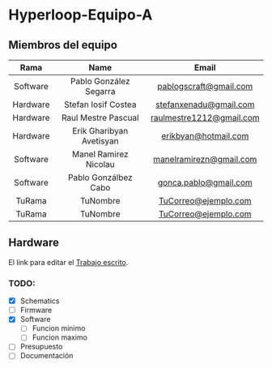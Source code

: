 # Hyperloop-Equipo-A

 ## **Miembros del equipo**

|   Rama   |          Name          |         Email          |
| :------: | :--------------------: | :--------------------: |
| Software | Pablo González Segarra | pablogscraft@gmail.com |
| Hardware |  Stefan Iosif Costea   | stefanxenadu@gmail.com |
| Hardware |  Raul Mestre Pascual   |raulmestre1212@gmail.com|
| Hardware |Erik Gharibyan Avetisyan|  erikbyan@hotmail.com  |
| Software | Manel Ramirez Nicolau  |manelramirezn@gmail.com |
| Software |  Pablo Gonzálbez Cabo  | gonca.pablo@gmail.com  |
|  TuRama  |        TuNombre        |  TuCorreo@ejemplo.com  |
|  TuRama  |        TuNombre        |  TuCorreo@ejemplo.com  |


## **Hardware**

El link para editar el [Trabajo escrito](https://es.overleaf.com/9679599333dgcsbzrrjmvn).


### TODO:
- [x] Schematics
- [ ] Firmware
- [X] Software
    - [ ] Funcion minimo
    - [ ] Funcion maximo
- [ ] Presupuesto
- [ ] Documentación
